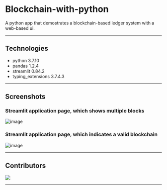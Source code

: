 # Blockchain-with-python


A python app that demostrates a blockchain-based ledger system with a web-based ui.

---

## Technologies

- python 3.7.10
- pandas 1.2.4
- streamlit 0.84.2
- typing_extensions 3.7.4.3

---

## Screenshots

### Streamlit application page, which shows multiple blocks
![image](https://user-images.githubusercontent.com/107014664/204954770-8c5c0505-6c9d-4306-9789-61840f18bb21.png)

### Streamlit application page, which indicates a valid blockchain

![image](https://user-images.githubusercontent.com/107014664/204955075-98c3c115-b1aa-4a72-b935-c75dd79a6aaa.png)

---

## Contributors

[![](https://github.com/woodedlawn.png?size=50)](https://github.com/woodedlawn)

---
